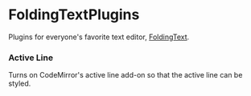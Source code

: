 FoldingTextPlugins
==================

Plugins for everyone's favorite text editor, [FoldingText](http://www.foldingtext.com/).


### Active Line

Turns on CodeMirror's active line add-on so that the active line can be styled.
